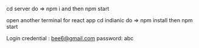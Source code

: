 cd server 
do => npm i and then npm start

open another terminal for react app
cd indianic
do => npm install then npm start

Login credential : bee6@gmail.com
         password: abc
